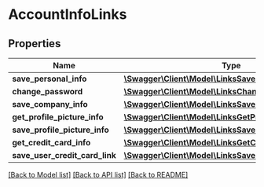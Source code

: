 # AccountInfoLinks

## Properties
Name | Type | Description | Notes
------------ | ------------- | ------------- | -------------
**save_personal_info** | [**\Swagger\Client\Model\LinksSavePersonalInfoLink**](LinksSavePersonalInfoLink.md) |  | [optional] 
**change_password** | [**\Swagger\Client\Model\LinksChangePasswordLink**](LinksChangePasswordLink.md) |  | [optional] 
**save_company_info** | [**\Swagger\Client\Model\LinksSaveCompanyInfoLink**](LinksSaveCompanyInfoLink.md) |  | [optional] 
**get_profile_picture_info** | [**\Swagger\Client\Model\LinksGetProfilePictureInfoLink**](LinksGetProfilePictureInfoLink.md) |  | [optional] 
**save_profile_picture_info** | [**\Swagger\Client\Model\LinksSaveProfilePictureInfoLink**](LinksSaveProfilePictureInfoLink.md) |  | [optional] 
**get_credit_card_info** | [**\Swagger\Client\Model\LinksGetCreditCardInfoLink**](LinksGetCreditCardInfoLink.md) |  | [optional] 
**save_user_credit_card_link** | [**\Swagger\Client\Model\LinksSaveCreditCardInfoLink**](LinksSaveCreditCardInfoLink.md) |  | [optional] 

[[Back to Model list]](../README.md#documentation-for-models) [[Back to API list]](../README.md#documentation-for-api-endpoints) [[Back to README]](../README.md)


